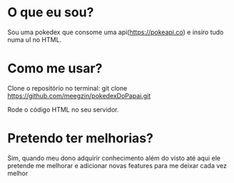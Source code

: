 # O que eu sou?

Sou uma pokedex que consome uma api(https://pokeapi.co) e insiro tudo numa ul no HTML.

# Como me usar?

Clone o repositório no terminal: git clone https://github.com/meegzin/pokedexDoPapai.git

Rode o código HTML no seu servidor.

# Pretendo ter melhorias?

Sim, quando meu dono adquirir conhecimento além do visto até aqui ele pretende me melhorar e adicionar novas features para me deixar cada vez melhor